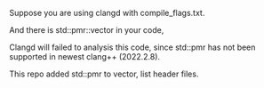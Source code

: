 Suppose you are using clangd with compile_flags.txt.

And there is std::pmr::vector in your code,

Clangd will failed to analysis this code, since std::pmr has not been supported in newest clang++ (2022.2.8).

This repo added std::pmr to vector, list header files.


